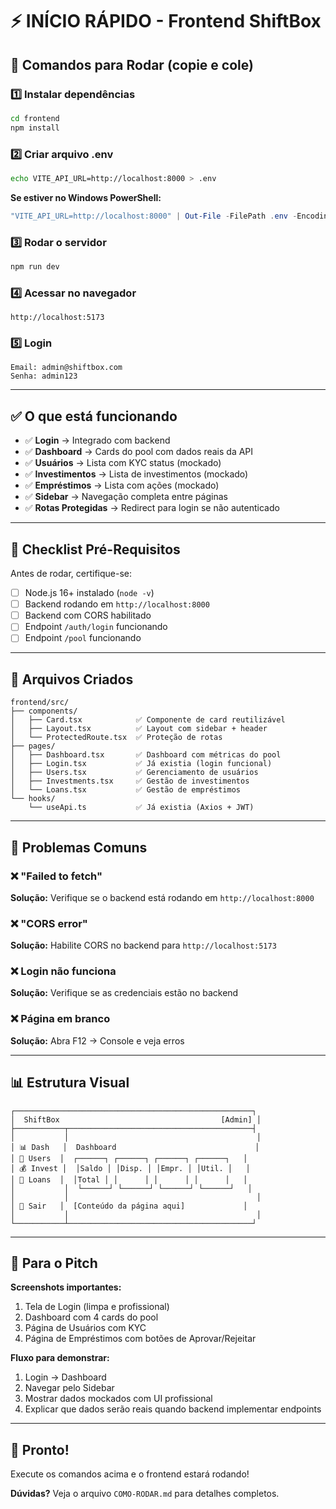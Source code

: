 # ⚡ INÍCIO RÁPIDO - Frontend ShiftBox

## 🎯 Comandos para Rodar (copie e cole)

### 1️⃣ Instalar dependências
```bash
cd frontend
npm install
```

### 2️⃣ Criar arquivo .env
```bash
echo VITE_API_URL=http://localhost:8000 > .env
```

**Se estiver no Windows PowerShell:**
```powershell
"VITE_API_URL=http://localhost:8000" | Out-File -FilePath .env -Encoding utf8
```

### 3️⃣ Rodar o servidor
```bash
npm run dev
```

### 4️⃣ Acessar no navegador
```
http://localhost:5173
```

### 5️⃣ Login
```
Email: admin@shiftbox.com
Senha: admin123
```

---

## ✅ O que está funcionando

- ✅ **Login** → Integrado com backend
- ✅ **Dashboard** → Cards do pool com dados reais da API
- ✅ **Usuários** → Lista com KYC status (mockado)
- ✅ **Investimentos** → Lista de investimentos (mockado)
- ✅ **Empréstimos** → Lista com ações (mockado)
- ✅ **Sidebar** → Navegação completa entre páginas
- ✅ **Rotas Protegidas** → Redirect para login se não autenticado

---

## 🔧 Checklist Pré-Requisitos

Antes de rodar, certifique-se:

- [ ] Node.js 16+ instalado (`node -v`)
- [ ] Backend rodando em `http://localhost:8000`
- [ ] Backend com CORS habilitado
- [ ] Endpoint `/auth/login` funcionando
- [ ] Endpoint `/pool` funcionando

---

## 📁 Arquivos Criados

```
frontend/src/
├── components/
│   ├── Card.tsx            ✅ Componente de card reutilizável
│   ├── Layout.tsx          ✅ Layout com sidebar + header
│   └── ProtectedRoute.tsx  ✅ Proteção de rotas
├── pages/
│   ├── Dashboard.tsx       ✅ Dashboard com métricas do pool
│   ├── Login.tsx           ✅ Já existia (login funcional)
│   ├── Users.tsx           ✅ Gerenciamento de usuários
│   ├── Investments.tsx     ✅ Gestão de investimentos
│   └── Loans.tsx           ✅ Gestão de empréstimos
└── hooks/
    └── useApi.ts           ✅ Já existia (Axios + JWT)
```

---

## 🐛 Problemas Comuns

### ❌ "Failed to fetch"
**Solução:** Verifique se o backend está rodando em `http://localhost:8000`

### ❌ "CORS error"
**Solução:** Habilite CORS no backend para `http://localhost:5173`

### ❌ Login não funciona
**Solução:** Verifique se as credenciais estão no backend

### ❌ Página em branco
**Solução:** Abra F12 → Console e veja erros

---

## 📊 Estrutura Visual

```
┌─────────────────────────────────────────────────────┐
│  ShiftBox                                    [Admin] │
├───────────┬─────────────────────────────────────────┤
│           │                                          │
│ 📊 Dash   │  Dashboard                               │
│ 👥 Users  │  ┌──────┐ ┌──────┐ ┌──────┐ ┌──────┐   │
│ 💰 Invest │  │Saldo │ │Disp. │ │Empr. │ │Util. │   │
│ 🏦 Loans  │  │Total │ │      │ │      │ │      │   │
│           │  └──────┘ └──────┘ └──────┘ └──────┘   │
│           │                                          │
│ 🚪 Sair   │  [Conteúdo da página aqui]             │
│           │                                          │
└───────────┴─────────────────────────────────────────┘
```

---

## 🎯 Para o Pitch

**Screenshots importantes:**
1. Tela de Login (limpa e profissional)
2. Dashboard com 4 cards do pool
3. Página de Usuários com KYC
4. Página de Empréstimos com botões de Aprovar/Rejeitar

**Fluxo para demonstrar:**
1. Login → Dashboard
2. Navegar pelo Sidebar
3. Mostrar dados mockados com UI profissional
4. Explicar que dados serão reais quando backend implementar endpoints

---

## 🚀 Pronto!

Execute os comandos acima e o frontend estará rodando!

**Dúvidas?** Veja o arquivo `COMO-RODAR.md` para detalhes completos.

